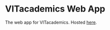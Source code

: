 VITacademics Web App
====================

The web app for VITacademics. Hosted [here](https://vitacademics-web.herokuapp.com/).
